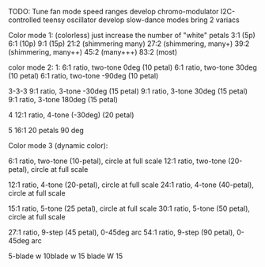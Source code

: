 TODO:
  Tune fan mode speed ranges
  develop chromo-modulator
  I2C-controlled teensy oscillator
  develop slow-dance modes
  bring 2 variacs




Color mode 1: (colorless)
just increase the number of "white" petals
3:1 (5p)
6:1 (10p)
9:1 (15p)
21:2 (shimmering many)
27:2 (shimmering, many+)
39:2 (shimmering, many++)
45:2 (many+++)
83:2 (most)

color mode 2:
1:
  6:1 ratio, two-tone 0deg (10 petal)
  6:1 ratio, two-tone 30deg (10 petal)
  6:1 ratio, two-tone -90deg (10 petal)

  3-3-3
  9:1 ratio, 3-tone -30deg (15 petal)
  9:1 ratio, 3-tone 30deg (15 petal)
  9:1 ratio, 3-tone 180deg (15 petal)


  4
  12:1 ratio, 4-tone (-30deg) (20 petal)

  5
  16:1 20 petals 90 deg

Color mode 3 (dynamic color):

  6:1 ratio, two-tone (10-petal), circle at full scale
  12:1 ratio, two-tone (20-petal), circle at full scale

  12:1 ratio, 4-tone (20-petal), circle at full scale
  24:1 ratio, 4-tone (40-petal), circle at full scale

  15:1 ratio, 5-tone (25 petal), circle at full scale
  30:1 ratio, 5-tone (50 petal), circle at full scale

  27:1 ratio, 9-step (45 petal), 0-45deg  arc
  54:1 ratio, 9-step (90 petal), 0-45deg  arc




5-blade w
10blade w
15 blade W
15 